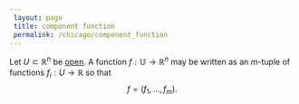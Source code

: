 ```yaml
---
 layout: page
 title: component function
 permalink: /chicago/component_function
---
```

Let $U \subset \mathbb R^n$ be [open](https://mathgloss.github.io/MathGloss/open). A function $f:\mathbb U \to \mathbb R^n$ may be written as an $m$-tuple of functions $f_i:U\to \mathbb R$ so that $$f=(f_1,\dots,f_m).$$
